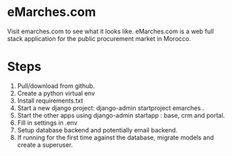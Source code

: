 # eMarches.com
Visit emarches.com to see what it looks like.
eMarches.com is a web full stack application for the public procurement market in Morocco.

# Steps
1. Pull/download from github.
2. Create a python virtual env
3. Install requirements.txt
4. Start a new django project: django-admin startproject emarches .
5. Start the other apps using django-admin startapp : base, crm and portal.
6. Fill in settings in .env
7. Setup database backend and potentially email backend.
8. If running for the first time against the database, migrate models and create a superuser.


